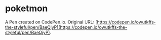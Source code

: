 # poketmon

A Pen created on CodePen.io. Original URL: [https://codepen.io/owutkffs-the-styleful/pen/BaeQjyP](https://codepen.io/owutkffs-the-styleful/pen/BaeQjyP).

